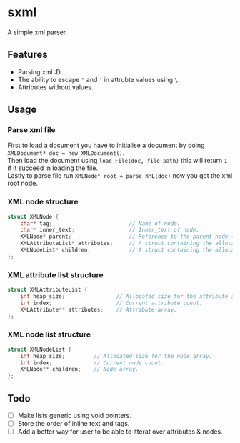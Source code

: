 # sxml
A simple xml parser.

## Features
- Parsing xml :D
- The ability to escape `"` and `'` in attrubte values using `\`.
- Attributes without values.

## Usage

### Parse xml file
First to load a document you have to initialise a document by doing `XMLDocument* doc = new_XMLDocument()`.  
Then load the document using `load_File(doc, file_path)` this will return `1` if it succeed in loading the file.  
Lastly to parse file run `XMLNode* root = parse_XML(doc)` now you got the xml root node.

### XML node structure
```c
struct XMLNode {
    char* tag;                        // Name of node.
    char* inner_text;                 // Inner_text of node.
    XMLNode* parent;                  // Reference to the parent node (NULL if no parent exists).
    XMLAttributeList* attributes;     // A struct containing the allocated size, current index and array of attributes.
    XMLNodeList* children;            // A struct containing the allocated size, current index and array of nodes. 
};
```

### XML attribute list structure
```c
struct XMLAttributeList {
    int heap_size;                // Allocated size for the attribute array.
    int index;                    // Current attribute count.
    XMLAttribute** attributes;    // Attribute array.
};
```

### XML node list structure
```c
struct XMLNodeList {
    int heap_size;         // Allocated size for the node array.
    int index;             // Current node count.
    XMLNode** children;    // Node array.
};
```

## Todo
- [ ] Make lists generic using void pointers.
- [ ] Store the order of inline text and tags.
- [ ] Add a better way for user to be able to itterat over attributes & nodes.
